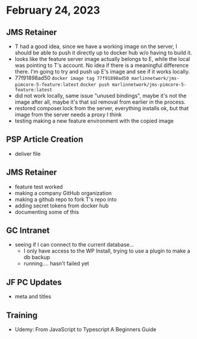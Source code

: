 # February 24, 2023

## JMS Retainer
- T had a good idea, since we have a working image on the server, I should be able to push it directly up to docker hub w/o having to build it.
- looks like the feature server image actually belongs to E, while the local was pointing to T's account. No idea if there is a meaningful difference there. I'm going to try and push up E's image and see if it works locally.
- 77f91898ad50
`docker image tag 77f91898ad50 marlinnetwork/jms-pimcore-5-feature:latest`
`docker push marlinnetwork/jms-pimcore-5-feature:latest`
- did not work locally, same issue "unused bindings", maybe it's not the image after all, maybe it's that ssl removal from earlier in the process.
- restored composer.lock from the server, everything installs ok, but that image from the server needs a proxy I think
- testing making a new feature environment with the copied image

## PSP Article Creation
- deliver file

## JMS Retainer
- feature test worked
- making a company GitHub organization
- making a github repo to fork T's repo into
- adding secret tokens from docker hub
- documenting some of this

## GC Intranet
- seeing if I can connect to the current database...
	- I only have access to the WP Install, trying to use a plugin to make a db backup
	- running.... hasn't failed yet

## JF PC Updates
- meta and titles

## Training
- Udemy: From JavaScript to Typescript A Beginners Guide